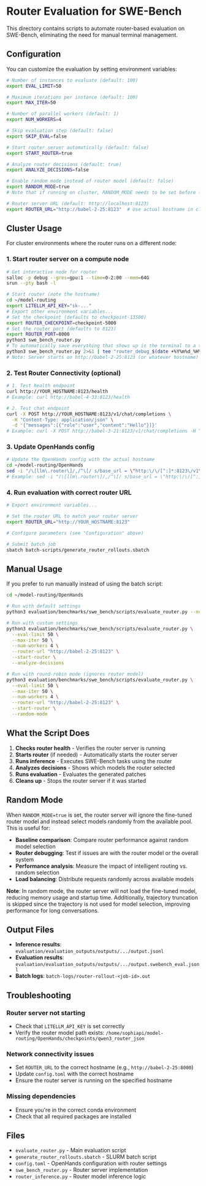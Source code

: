 # Router Evaluation for SWE-Bench

This directory contains scripts to automate router-based evaluation on SWE-Bench, eliminating the need for manual terminal management.

<!-- ## Quick Start

### 1. Set up environment variables
```bash
# In your ~/.env file or export directly
export LITELLM_API_KEY="sk-..."  # Your LiteLLM API key
export ALLHANDS_API_KEY="..."    # Your AllHands API key
```

### 2. Run router evaluation
```bash
# From the model-routing directory
cd ~/model-routing

# Configure parameters (see "Configuration" below)

# Submit batch job
sbatch batch-scripts/generate_router_rollouts.sbatch
``` -->

## Configuration

You can customize the evaluation by setting environment variables:

```bash
# Number of instances to evaluate (default: 100)
export EVAL_LIMIT=50

# Maximum iterations per instance (default: 100)
export MAX_ITER=50

# Number of parallel workers (default: 1)
export NUM_WORKERS=4

# Skip evaluation step (default: false)
export SKIP_EVAL=false

# Start router server automatically (default: false)
export START_ROUTER=true

# Analyze router decisions (default: true)
export ANALYZE_DECISIONS=false

# Enable random mode instead of router model (default: false)
export RANDOM_MODE=true
# Note that if running on cluster, RANDOM_MODE needs to be set before launching the router - if it is set after launching the router but before the batch script, then that setting will be ignored

# Router server URL (default: http://localhost:8123)
export ROUTER_URL="http://babel-2-25:8123"  # Use actual hostname in cluster
```

## Cluster Usage

For cluster environments where the router runs on a different node:

### 1. Start router server on a compute node
```bash
# Get interactive node for router
salloc -p debug --gres=gpu:1 --time=0-2:00 --mem=64G
srun --pty bash -l

# Start router (note the hostname)
cd ~/model-routing
export LITELLM_API_KEY="sk-..."
# Export other environment variables...
# Set the checkpoint (defaults to checkpoint-13500)
export ROUTER_CHECKPOINT=checkpoint-5000
# Set the router port (defaults to 8123)
export ROUTER_PORT=8000
python3 swe_bench_router.py
# To automatically save everything that shows up in the terminal to a text file:
python3 swe_bench_router.py 2>&1 | tee "router_debug_$(date +%Y%m%d_%H%M%S).log"
# Note: Server starts on http://babel-2-25:8123 (or whatever hostname)
```

### 2. Test Router Connectivity (optional)
```bash
# 1. Test health endpoint
curl http://YOUR_HOSTNAME:8123/health
# Example: curl http://babel-4-33:8123/health

# 2. Test chat endpoint
curl -X POST http://YOUR_HOSTNAME:8123/v1/chat/completions \
  -H "Content-Type: application/json" \
  -d '{"messages":[{"role":"user","content":"Hello"}]}'
# Example: curl -X POST http://babel-3-21:8123/v1/chat/completions -H "Content-Type: application/json" -d '{"messages":[{"role":"user","content":"Hello"}]}'
```

### 3. Update OpenHands config
```bash
# Update the OpenHands config with the actual hostname
cd ~/model-routing/OpenHands
sed -i "/\[llm\.router\]/,/^\[/ s/base_url = \"http:\/\/[^:]*:8123\/v1\"/base_url = \"http:\/\/YOUR_HOSTNAME:8123\/v1\"/" config.toml
# Example: sed -i "/\[llm\.router\]/,/^\[/ s/base_url = \"http:\/\/[^:]*:8123\/v1\"/base_url = \"http:\/\/babel-4-33:8123\/v1\"/" config.toml
```

### 4. Run evaluation with correct router URL
```bash
# Export environment variables...

# Set the router URL to match your router server
export ROUTER_URL="http://YOUR_HOSTNAME:8123"

# Configure parameters (see "Configuration" above)

# Submit batch job
sbatch batch-scripts/generate_router_rollouts.sbatch
```

## Manual Usage

If you prefer to run manually instead of using the batch script:

```bash
cd ~/model-routing/OpenHands

# Run with default settings
python3 evaluation/benchmarks/swe_bench/scripts/evaluate_router.py --num-workers 2

# Run with custom settings
python3 evaluation/benchmarks/swe_bench/scripts/evaluate_router.py \
  --eval-limit 50 \
  --max-iter 50 \
  --num-workers 4 \
  --router-url "http://babel-2-25:8123" \
  --start-router \
  --analyze-decisions

# Run with round-robin mode (ignores router model)
python3 evaluation/benchmarks/swe_bench/scripts/evaluate_router.py \
  --eval-limit 50 \
  --max-iter 50 \
  --num-workers 4 \
  --router-url "http://babel-2-25:8123" \
  --start-router \
  --random-mode
```

## What the Script Does

1. **Checks router health** - Verifies the router server is running
2. **Starts router** (if needed) - Automatically starts the router server
3. **Runs inference** - Executes SWE-Bench tasks using the router
4. **Analyzes decisions** - Shows which models the router selected
5. **Runs evaluation** - Evaluates the generated patches
6. **Cleans up** - Stops the router server if it was started

## Random Mode

When `RANDOM_MODE=true` is set, the router server will ignore the fine-tuned router model and instead select models randomly from the available pool. This is useful for:

- **Baseline comparison**: Compare router performance against random model selection
- **Router debugging**: Test if issues are with the router model or the overall system
- **Performance analysis**: Measure the impact of intelligent routing vs. random selection
- **Load balancing**: Distribute requests randomly across available models

**Note**: In random mode, the router server will not load the fine-tuned model, reducing memory usage and startup time. Additionally, trajectory truncation is skipped since the trajectory is not used for model selection, improving performance for long conversations.

## Output Files

- **Inference results**: `evaluation/evaluation_outputs/outputs/.../output.jsonl`
- **Evaluation results**: `evaluation/evaluation_outputs/outputs/.../output.swebench_eval.jsonl`
- **Batch logs**: `batch-logs/router-rollout-<job-id>.out`

## Troubleshooting

### Router server not starting
- Check that `LITELLM_API_KEY` is set correctly
- Verify the router model path exists: `/home/sophiapi/model-routing/OpenHands/checkpoints/qwen3_router_json`

### Network connectivity issues
- Set `ROUTER_URL` to the correct hostname (e.g., `http://babel-2-25:8000`)
- Update `config.toml` with the correct hostname
- Ensure the router server is running on the specified hostname

### Missing dependencies
- Ensure you're in the correct conda environment
- Check that all required packages are installed

## Files

- `evaluate_router.py` - Main evaluation script
- `generate_router_rollouts.sbatch` - SLURM batch script
- `config.toml` - OpenHands configuration with router settings
- `swe_bench_router.py` - Router server implementation
- `router_inference.py` - Router model inference logic 